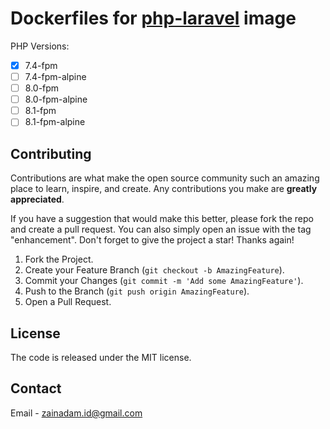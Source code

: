 # Dockerfiles for [php-laravel](https://hub.docker.com/repository/docker/sensasidelight/php-laravel) image

PHP Versions:

- [x] 7.4-fpm
- [ ] 7.4-fpm-alpine
- [ ] 8.0-fpm
- [ ] 8.0-fpm-alpine
- [ ] 8.1-fpm
- [ ] 8.1-fpm-alpine

## Contributing

Contributions are what make the open source community such an amazing place to learn, inspire, and create. Any contributions you make are **greatly appreciated**.

If you have a suggestion that would make this better, please fork the repo and create a pull request. You can also simply open an issue with the tag "enhancement". Don't forget to give the project a star! Thanks again!

1. Fork the Project.
2. Create your Feature Branch (`git checkout -b AmazingFeature`).
3. Commit your Changes (`git commit -m 'Add some AmazingFeature'`).
4. Push to the Branch (`git push origin AmazingFeature`).
5. Open a Pull Request.

## License

The code is released under the MIT license.

## Contact

Email - [zainadam.id@gmail.com](mailto:zainadam.id+gh+readme@gmail.com?subject=[GitHub]%20Dockerfiles%20for%20php-laravel)